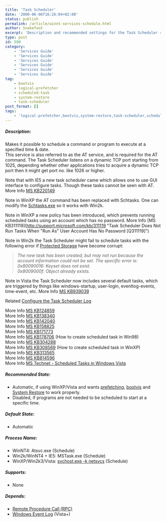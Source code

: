 ```yaml
---
title: 'Task Scheduler'
date: '2000-06-06T16:26:04+02:00'
status: publish
permalink: /article/winnt-services-schedule.html
author: Snakefoot
excerpt: 'Description and recommended settings for the Task Scheduler service.'
type: post
id: 590
category:
    - 'Services Guide'
    - 'Services Guide'
    - 'Services Guide'
    - 'Services Guide'
    - 'Services Guide'
    - 'Services Guide'
tag:
    - bootvis
    - logical-prefetcher
    - scheduled-task
    - system-restore
    - task-scheduler
post_format: []
tags:
    - 'logical-prefetcher,bootvis,system-restore,task-scheduler,scheduled-task'
---
```

##### Description:

 Makes it possible to schedule a command or program to execute at a specified time &amp; date.  
 This service is also referred to as the AT service, and is required for the AT command. The Task Scheduler listens on a dynamic TCP port starting from 1025, depending whether other applications tries to acquire a dynamic TCP port then it might get port no. like 1026 or higher.  
  
 Note that with IE5 a new task scheduler came which allows one to use GUI interface to configure tasks. Though these tasks cannot be seen with AT. More Info [MS KB220149](http://support.microsoft.com/kb/220149 "AT Tasks Cannot Be Viewed Using the Task Scheduler Tool [Q220149]")  
  
 Note in WinXP the AT command has been replaced with Schtasks. One can modify the [Schtasks.exe](/article/win2k-task-scheduler-schtasks.html) so it works with Win2k.  
  
 Note in WinXP a new policy has been introduced, which prevents running scheduled tasks using an account which has no password. More Info [MS KB311119](http://support.microsoft.com/kb/311119 "Task Scheduler Does Not Run Tasks When "Run As" User Account Has No Password [Q311119]")  
  
 Note in Win2k the Task Scheduler might fail to schedule tasks with the following error if [Protected Storage](/article/winnt-services-protectedstorage.html) have become corrupt:
> *The new task has been created, but may not run because the account information could not be set. The specific error is: 0x80090016: Keyset does not exist.  
>  0x8009000f: Object already exists.*

 Note in Vista the Task Scheduler now includes several default tasks, which are triggered by things like windows-startup, user-login, eventlog-events, time-event, etc. More Info [MS KB939039](http://support.microsoft.com/kb/939039)  
  
 Related [Configure the Task Scheduler Log](/article/windows-task-scheduler-log.html)  
  
 More Info [MS KB124859](http://support.microsoft.com/kb/124859 "Allowing Non-Administrators to Use the AT command [Q124859]")  
 More Info [MS KB138340](http://support.microsoft.com/kb/138340 "Trouble Quitting Program Started with AT.EXE Scheduler [Q138340]")  
 More Info [MS KB142040](http://support.microsoft.com/kb/142040 "Troubleshooting AT Command Using /k Switch [Q142040]")  
 More Info [MS KB158825](http://support.microsoft.com/kb/158825 "System and User Account Difference with AT Command [Q158825]")  
 More Info [MS KB171773](http://support.microsoft.com/kb/171773 "How to Eliminate a Process That Is Not Responding Without Restarting the Computer [Q171773]")  
 More Info [MS KB178706](http://support.microsoft.com/kb/178706 "How to Schedule a Program Using Task Scheduler [Q178706]") (How to create scheduled task in Win98)  
 More Info [MS KB304288](http://support.microsoft.com/kb/304288 "A Task That Is Scheduled with the AT Command May Stop After 72 Hours [Q304288]")  
 More Info [MS KB308569](http://support.microsoft.com/kb/308569 "HOW TO: Schedule Tasks in Windows XP [Q308569]") (How to create scheduled task in WinXP)  
 More Info [MS KB313565](http://support.microsoft.com/kb/313565 "HOW TO: Use the AT Command to Schedule Tasks [Q313565]")  
 More Info [MS KB814596](http://support.microsoft.com/kb/814596 "HOW TO: Use Schtasks.exe to Schedule Tasks in Windows Server 2003 [Q814596]")  
 More Info [MS Technet - Scheduled Tasks in Windows Vista](http://technet.microsoft.com/en-us/appcompat/aa906020.aspx "Windows Vista Task Scheduler")   
##### Recommended State:

- Automatic, if using WinXP/Vista and wants [prefetching](/article/winnt-logical-prefetcher.html), [bootvis](/article/winxp-bootvis.html) and [System Restore](/article/winnt-services-srservice.html) to work properly.
- Disabled, if programs are not needed to be scheduled to start at a specific time.

##### Default State:

- Automatic

##### Process Name:

- WinNT4: Atsvc.exe (Schedule)
- Win2k/WinNT4 + IE5: MSTask.exe (Schedule)
- WinXP/Win2k3/Vista: [svchost.exe -k netsvcs](/article/winnt-services-wrapper.html) (Schedule)

##### Supports:

- None

##### Depends:

- [Remote Procedure Call (RPC)](/article/winnt-services-rpcss.html)
- [Windows Event Log](/article/winnt-services-eventlog.html) (Vista+)